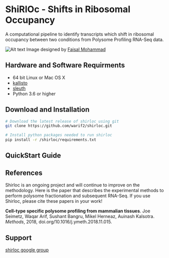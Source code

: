 # ShiRlOc - Shifts in Ribosomal Occupancy
A computational pipeline to identify transcripts which shift in ribosomal occupancy between two conditions from Polysome Profiling 
RNA-Seq data.

![Alt text](https://user-images.githubusercontent.com/16725361/51070969-bb0ca780-160f-11e9-91ec-9d3b42dbd774.png)
Image designed by [Faisal Mohammad](https://github.com/fossilM)

## Hardware and Software Requirments
  * 64 bit Linux or Mac OS X
  * [kallisto](https://pachterlab.github.io/kallisto/download)
  * [sleuth](https://pachterlab.github.io/sleuth/download)
  * Python 3.6 or higher
  
## Download and Installation

```bash
# Download the latest release of shirloc using git
git clone https://github.com/warif2/shirloc.git

# Install python packages needed to run shirloc
pip install -r /shirloc/requirements.txt
```

## QuickStart Guide

## References
Shirloc is an ongoing project and will continue to improve on the methodology. Here is the paper that describes the experimental methods to perform polysome fractionation and subsequent RNA-Seq. If you use Shirloc, please cite these papers in your work!

**Cell-type specific polysome profiling from mammalian tissues**. Joe Seimetz, Waqar Arif, Sushant Bangru, Mikel Herneaz, Auinash Kalsotra. *Methods*, 2018, doi.org/10.1016/j.ymeth.2018.11.015.

## Support
[shirloc google group](https://groups.google.com/d/forum/shirloc)
